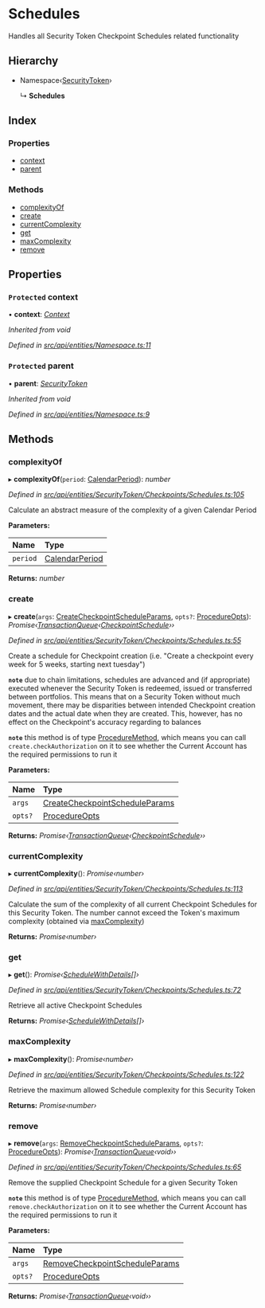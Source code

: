 # Schedules

Handles all Security Token Checkpoint Schedules related functionality

## Hierarchy

* Namespace‹[SecurityToken](securitytoken.md)›

  ↳ **Schedules**

## Index

### Properties

* [context](schedules.md#protected-context)
* [parent](schedules.md#protected-parent)

### Methods

* [complexityOf](schedules.md#complexityof)
* [create](schedules.md#create)
* [currentComplexity](schedules.md#currentcomplexity)
* [get](schedules.md#get)
* [maxComplexity](schedules.md#maxcomplexity)
* [remove](schedules.md#remove)

## Properties

### `Protected` context

• **context**: [_Context_](context.md)

_Inherited from void_

_Defined in_ [_src/api/entities/Namespace.ts:11_](https://github.com/PolymathNetwork/polymesh-sdk/blob/56921667/src/api/entities/Namespace.ts#L11)

### `Protected` parent

• **parent**: [_SecurityToken_](securitytoken.md)

_Inherited from void_

_Defined in_ [_src/api/entities/Namespace.ts:9_](https://github.com/PolymathNetwork/polymesh-sdk/blob/56921667/src/api/entities/Namespace.ts#L9)

## Methods

### complexityOf

▸ **complexityOf**\(`period`: [CalendarPeriod](../interfaces/calendarperiod.md)\): _number_

_Defined in_ [_src/api/entities/SecurityToken/Checkpoints/Schedules.ts:105_](https://github.com/PolymathNetwork/polymesh-sdk/blob/56921667/src/api/entities/SecurityToken/Checkpoints/Schedules.ts#L105)

Calculate an abstract measure of the complexity of a given Calendar Period

**Parameters:**

| Name | Type |
| :--- | :--- |
| `period` | [CalendarPeriod](../interfaces/calendarperiod.md) |

**Returns:** _number_

### create

▸ **create**\(`args`: [CreateCheckpointScheduleParams](../interfaces/createcheckpointscheduleparams.md), `opts?`: [ProcedureOpts](../interfaces/procedureopts.md)\): _Promise‹_[_TransactionQueue_](transactionqueue.md)_‹_[_CheckpointSchedule_](checkpointschedule.md)_››_

_Defined in_ [_src/api/entities/SecurityToken/Checkpoints/Schedules.ts:55_](https://github.com/PolymathNetwork/polymesh-sdk/blob/56921667/src/api/entities/SecurityToken/Checkpoints/Schedules.ts#L55)

Create a schedule for Checkpoint creation \(i.e. "Create a checkpoint every week for 5 weeks, starting next tuesday"\)

**`note`** due to chain limitations, schedules are advanced and \(if appropriate\) executed whenever the Security Token is redeemed, issued or transferred between portfolios. This means that on a Security Token without much movement, there may be disparities between intended Checkpoint creation dates and the actual date when they are created. This, however, has no effect on the Checkpoint's accuracy regarding to balances

**`note`** this method is of type [ProcedureMethod](../interfaces/proceduremethod.md), which means you can call `create.checkAuthorization` on it to see whether the Current Account has the required permissions to run it

**Parameters:**

| Name | Type |
| :--- | :--- |
| `args` | [CreateCheckpointScheduleParams](../interfaces/createcheckpointscheduleparams.md) |
| `opts?` | [ProcedureOpts](../interfaces/procedureopts.md) |

**Returns:** _Promise‹_[_TransactionQueue_](transactionqueue.md)_‹_[_CheckpointSchedule_](checkpointschedule.md)_››_

### currentComplexity

▸ **currentComplexity**\(\): _Promise‹number›_

_Defined in_ [_src/api/entities/SecurityToken/Checkpoints/Schedules.ts:113_](https://github.com/PolymathNetwork/polymesh-sdk/blob/56921667/src/api/entities/SecurityToken/Checkpoints/Schedules.ts#L113)

Calculate the sum of the complexity of all current Checkpoint Schedules for this Security Token. The number cannot exceed the Token's maximum complexity \(obtained via [maxComplexity](schedules.md#maxcomplexity)\)

**Returns:** _Promise‹number›_

### get

▸ **get**\(\): _Promise‹_[_ScheduleWithDetails_](../interfaces/schedulewithdetails.md)_\[\]›_

_Defined in_ [_src/api/entities/SecurityToken/Checkpoints/Schedules.ts:72_](https://github.com/PolymathNetwork/polymesh-sdk/blob/56921667/src/api/entities/SecurityToken/Checkpoints/Schedules.ts#L72)

Retrieve all active Checkpoint Schedules

**Returns:** _Promise‹_[_ScheduleWithDetails_](../interfaces/schedulewithdetails.md)_\[\]›_

### maxComplexity

▸ **maxComplexity**\(\): _Promise‹number›_

_Defined in_ [_src/api/entities/SecurityToken/Checkpoints/Schedules.ts:122_](https://github.com/PolymathNetwork/polymesh-sdk/blob/56921667/src/api/entities/SecurityToken/Checkpoints/Schedules.ts#L122)

Retrieve the maximum allowed Schedule complexity for this Security Token

**Returns:** _Promise‹number›_

### remove

▸ **remove**\(`args`: [RemoveCheckpointScheduleParams](../interfaces/removecheckpointscheduleparams.md), `opts?`: [ProcedureOpts](../interfaces/procedureopts.md)\): _Promise‹_[_TransactionQueue_](transactionqueue.md)_‹void››_

_Defined in_ [_src/api/entities/SecurityToken/Checkpoints/Schedules.ts:65_](https://github.com/PolymathNetwork/polymesh-sdk/blob/56921667/src/api/entities/SecurityToken/Checkpoints/Schedules.ts#L65)

Remove the supplied Checkpoint Schedule for a given Security Token

**`note`** this method is of type [ProcedureMethod](../interfaces/proceduremethod.md), which means you can call `remove.checkAuthorization` on it to see whether the Current Account has the required permissions to run it

**Parameters:**

| Name | Type |
| :--- | :--- |
| `args` | [RemoveCheckpointScheduleParams](../interfaces/removecheckpointscheduleparams.md) |
| `opts?` | [ProcedureOpts](../interfaces/procedureopts.md) |

**Returns:** _Promise‹_[_TransactionQueue_](transactionqueue.md)_‹void››_

